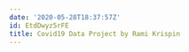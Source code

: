 ```yaml
---
date: '2020-05-28T18:37:57Z'
id: EtdDwyz5rFE
title: Covid19 Data Project by Rami Krispin
---
```

